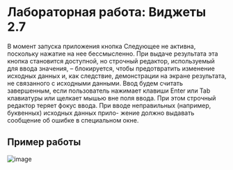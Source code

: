# Лабораторная работа: Виджеты 2.7
В момент запуска приложения кнопка Следующее не активна, поскольку нажатие на нее бессмысленно. При выдаче результата эта кнопка становится доступной, но строчный редактор, используемый для ввода значения, – блокируется, чтобы предотвратить изменение исходных данных и, как следствие, демонстрации на экране результата, не связанного с исходными данными.
Ввод будем считать завершенным, если пользователь нажимает клавиши Enter или Tab клавиатуры или щелкает мышью вне поля ввода. При этом строчный редактор теряет фокус ввода. При вводе неправильных (например, буквенных) исходных данных прило- жение должно выдавать сообщение об ошибке в специальном окне.
## Пример работы
![image](https://github.com/lekksha/Widgets/assets/33218023/ef02b6da-7b9a-4f6a-bb02-4ae54c103c0a)
